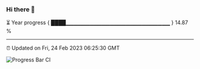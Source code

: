 ### Hi there 👋

⏳ Year progress { ████▁▁▁▁▁▁▁▁▁▁▁▁▁▁▁▁▁▁▁▁▁▁▁▁▁▁ } 14.87 %

---

⏰ Updated on Fri, 24 Feb 2023 06:25:30 GMT

![Progress Bar CI](https://github.com/ZhaoGui/ZhaoGui/workflows/Progress%20Bar%20CI/badge.svg)

